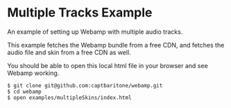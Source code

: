 # Multiple Tracks Example

An example of setting up Webamp with multiple audio tracks.

This example fetches the Webamp bundle from a free CDN, and fetches the audio file and skin from a free CDN as well.

You should be able to open this local html file in your browser and see Webamp working.

```
$ git clone git@github.com:captbaritone/webamp.git
$ cd webamp
$ open examples/multipleSkins/index.html
```
